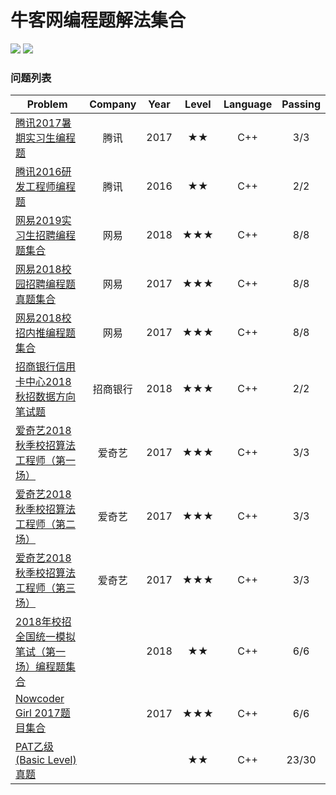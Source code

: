 # 牛客网编程题解法集合

![](https://img.shields.io/badge/Language-C++-orange.svg?style=flat)	![](https://img.shields.io/badge/Email-shiqitao@sjtu.edu.cn-blue.svg)

### 问题列表

| Problem                                  | Company | Year | Level | Language | Passing |
| ---------------------------------------- | :-----: | :--: | :---: | :------: | :-----: |
| [腾讯2017暑期实习生编程题](https://www.nowcoder.com/test/1725829/summary) |   腾讯    | 2017 |  ★★   |   C++    |   3/3   |
| [腾讯2016研发工程师编程题](https://www.nowcoder.com/test/710813/summary) |   腾讯    | 2016 |  ★★   |   C++    |   2/2   |
| [网易2019实习生招聘编程题集合](https://www.nowcoder.com/test/9763997/summary) |   网易    | 2018 |  ★★★  |   C++    |   8/8   |
| [网易2018校园招聘编程题真题集合](https://www.nowcoder.com/test/6910869/summary) |   网易    | 2017 |  ★★★  |   C++    |   8/8   |
| [网易2018校招内推编程题集合](https://www.nowcoder.com/test/6291726/summary) |   网易    | 2017 |  ★★★  |   C++    |   8/8   |
| [招商银行信用卡中心2018秋招数据方向笔试题](https://www.nowcoder.com/test/9645855/summary) |  招商银行   | 2018 |  ★★★  |   C++    |   2/2   |
| [爱奇艺2018秋季校招算法工程师（第一场）](https://www.nowcoder.com/test/8246915/summary) |   爱奇艺   | 2017 |  ★★★  |   C++    |   3/3   |
| [爱奇艺2018秋季校招算法工程师（第二场）](https://www.nowcoder.com/test/8246859/summary) |   爱奇艺   | 2017 |  ★★★  |   C++    |   3/3   |
| [爱奇艺2018秋季校招算法工程师（第三场）](https://www.nowcoder.com/test/8246483/summary) |   爱奇艺   | 2017 |  ★★★  |   C++    |   3/3   |
| [2018年校招全国统一模拟笔试（第一场）编程题集合](https://www.nowcoder.com/test/9439037/summary) |         | 2018 |  ★★   |   C++    |   6/6   |
| [Nowcoder Girl 2017题目集合](https://www.nowcoder.com/test/8527168/summary) |         | 2017 |  ★★★  |   C++    |   6/6   |
| [PAT乙级(Basic Level)真题](https://www.nowcoder.com/pat/6/problems) |         |      |  ★★   |   C++    |  23/30  |

